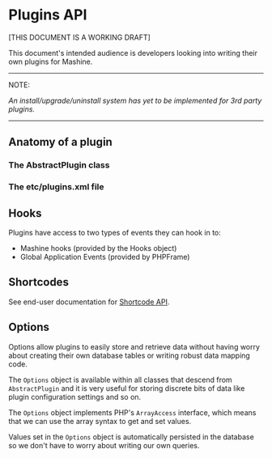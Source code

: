 Plugins API
===

[THIS DOCUMENT IS A WORKING DRAFT]

This document's intended audience is developers looking into writing their own
plugins for Mashine.

* * *

NOTE:

*An install/upgrade/uninstall system has yet to be implemented for 3rd party plugins.*

* * *

## Anatomy of a plugin

### The AbstractPlugin class

### The etc/plugins.xml file

## Hooks

Plugins have access to two types of events they can hook in to:

* Mashine hooks (provided by the Hooks object)
* Global Application Events (provided by PHPFrame)

## Shortcodes

See end-user documentation for
[Shortcode API](http://github.com/E-NOISE/Mashine/blob/master/docs/05.Shortcodes.md).

## Options

Options allow plugins to easily store and retrieve data without having worry
about creating their own database tables or writing robust data mapping code.

The `Options` object is available within all classes that descend from
`AbstractPlugin` and it is very useful for storing discrete bits of data like
plugin configuration settings and so on.

The `Options` object implements PHP's `ArrayAccess` interface, which means that
we can use the array syntax to get and set values.

Values set in the `Options` object is automatically persisted in the database
so we don't have to worry about writing our own queries.
